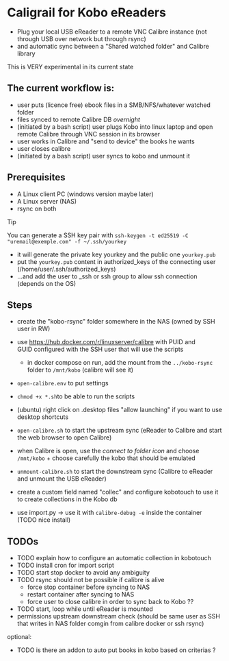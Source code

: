 # Caligrail for Kobo eReaders
- Plug your local USB eReader to a remote VNC Calibre instance (not through USB over network but through rsync)
- and automatic sync between a "Shared watched folder" and Calibre library 

This is VERY experimental in its current state

## The current workflow is:

- user puts (licence free) ebook files in a SMB/NFS/whatever watched folder 
- files synced to remote Calibre DB *overnight* 
- (initiated by a bash script) user plugs Kobo into linux laptop and open remote Calibre through VNC session in its browser
- user works in Calibre and "send to device" the books he wants 
- user closes calibre 
- (initiated by a bash script) user syncs to kobo and unmount it

## Prerequisites
- A Linux client PC (windows version maybe later)
- A Linux server (NAS)
- rsync on both


> [!TIP]
> You can generate a SSH key pair with `ssh-keygen -t ed25519 -C "uremail@exemple.com" -f ~/.ssh/yourkey`
> - it will generate the private key yourkey and the public one `yourkey.pub`
> - put the `yourkey.pub` content in authorized_keys of the connecting user (/home/user/.ssh/authorized_keys)
> - ...and add the user to _ssh or ssh group to allow ssh connection (depends on the OS)

## Steps

- create the "kobo-rsync" folder somewhere in the NAS (owned by SSH user in RW)

- use https://hub.docker.com/r/linuxserver/calibre with PUID and GUID configured with the SSH user that will use the scripts
  - in docker compose on run, add the mount from the `../kobo-rsync` folder to `/mnt/kobo` (calibre will see it)

- `open-calibre.env` to put settings

- `chmod +x *.sh`to be able to run the scripts

- (ubuntu) right click on .desktop files "allow launching" if you want to use desktop shortcuts

- `open-calibre.sh` to start the upstream sync (eReader to Calibre and start the web browser to open Calibre)

- when Calibre is open, use the *connect to folder icon* and choose `/mnt/kobo` + choose carefully the kobo that should be emulated

- `unmount-calibre.sh` to start the downstream sync (Calibre to eReader and unmount the USB eReader)

- create a custom field named "collec" and configure kobotouch to use it to create collections in the Kobo db

- use import.py -> use it with `calibre-debug -e` inside the container (TODO nice install)


## TODOs

- TODO explain how to configure an automatic collection in kobotouch
- TODO install cron for import script
- TODO start stop docker to avoid any ambiguity
- TODO rsync should not be possible if calibre is alive
  - force stop container before syncing to NAS
  - restart container after syncing to NAS
  - force user to close calibre in order to sync back to Kobo ??
- TODO start, loop while until eReader is mounted
- permissions upstream downstream check (should be same user as SSH that writes in NAS folder comgin from calibre docker or ssh rsync)

optional:

- TODO is there an addon to auto put books in kobo based on criterias ?
